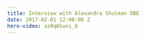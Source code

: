 ```yaml
---
title: Interview with Alexandra Shulman OBE
date: 2017-02-01 12:08:00 Z
hero-video: az0q6Suni_Q
---
```


